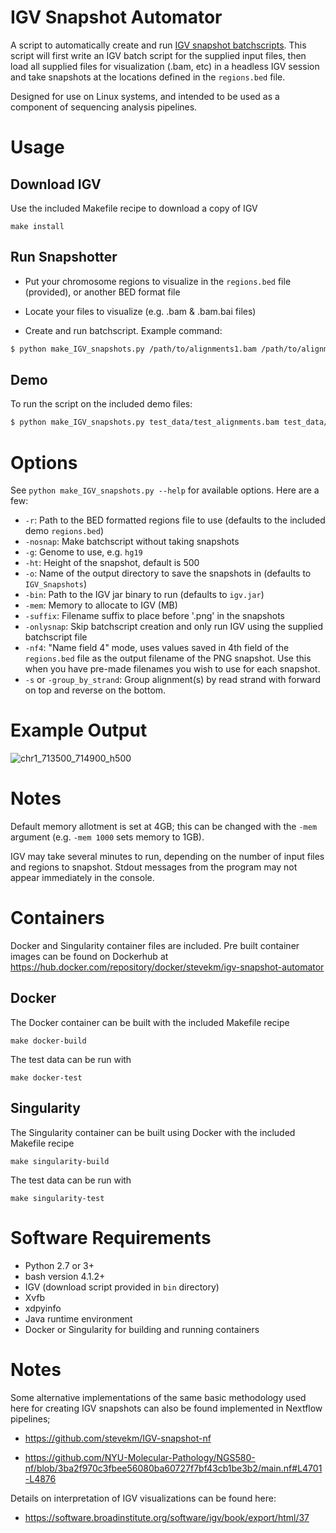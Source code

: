 # IGV Snapshot Automator
A script to automatically create and run [IGV snapshot batchscripts](http://software.broadinstitute.org/software/igv/batch). This script will first write an IGV batch script for the supplied input files, then load all supplied files for visualization (.bam, etc) in a headless IGV session and take snapshots at the locations defined in the `regions.bed` file.

Designed for use on Linux systems, and intended to be used as a component of sequencing analysis pipelines.

# Usage

## Download IGV

Use the included Makefile recipe to download a copy of IGV

```
make install
```

## Run Snapshotter

- Put your chromosome regions to visualize in the `regions.bed` file (provided), or another BED format file

- Locate your files to visualize (e.g. .bam & .bam.bai files)

- Create and run batchscript. Example command:
```bash
$ python make_IGV_snapshots.py /path/to/alignments1.bam /path/to/alignments2.bam
```

## Demo

To run the script on the included demo files:

```bash
$ python make_IGV_snapshots.py test_data/test_alignments.bam test_data/test_alignments2.bam
```

# Options

See `python make_IGV_snapshots.py --help` for available options. Here are a few:

- `-r`: Path to the BED formatted regions file to use (defaults to the included demo `regions.bed`)
- `-nosnap`: Make batchscript without taking snapshots
- `-g`: Genome to use, e.g. `hg19`
- `-ht`: Height of the snapshot, default is 500
- `-o`: Name of the output directory to save the snapshots in (defaults to `IGV_Snapshots`)
- `-bin`: Path to the IGV jar binary to run (defaults to `igv.jar`)
- `-mem`: Memory to allocate to IGV (MB)
- `-suffix`: Filename suffix to place before '.png' in the snapshots
- `-onlysnap`: Skip batchscript creation and only run IGV using the supplied batchscript file
- `-nf4`: "Name field 4" mode, uses values saved in 4th field of the `regions.bed` file as the output filename of the PNG snapshot. Use this when you have pre-made filenames you wish to use for each snapshot.
- `-s` or `-group_by_strand`: Group alignment(s) by read strand with forward on top and reverse on the bottom.



# Example Output

![chr1_713500_714900_h500](https://cloud.githubusercontent.com/assets/10505524/23584731/4cf127b4-0138-11e7-838c-a947980c8520.png)

# Notes

Default memory allotment is set at 4GB; this can be changed with the `-mem` argument (e.g. `-mem 1000` sets memory to 1GB).

IGV may take several minutes to run, depending on the number of input files and regions to snapshot. Stdout messages from the program may not appear immediately in the console.

# Containers

Docker and Singularity container files are included. Pre built container images can be found on Dockerhub at https://hub.docker.com/repository/docker/stevekm/igv-snapshot-automator

## Docker

The Docker container can be built with the included Makefile recipe

```
make docker-build
```

The test data can be run with

```
make docker-test
```

## Singularity

The Singularity container can be built using Docker with the included Makefile recipe

```
make singularity-build
```

The test data can be run with

```
make singularity-test
```

# Software Requirements
- Python 2.7 or 3+
- bash version 4.1.2+
- IGV (download script provided in `bin` directory)
- Xvfb
- xdpyinfo
- Java runtime environment
- Docker or Singularity for building and running containers

# Notes

Some alternative implementations of the same basic methodology used here for creating IGV snapshots can also be found implemented in Nextflow pipelines;

- https://github.com/stevekm/IGV-snapshot-nf

- https://github.com/NYU-Molecular-Pathology/NGS580-nf/blob/3ba2f970c3fbee56080ba60727f7bf43cb1be3b2/main.nf#L4701-L4876

Details on interpretation of IGV visualizations can be found here:

- https://software.broadinstitute.org/software/igv/book/export/html/37

